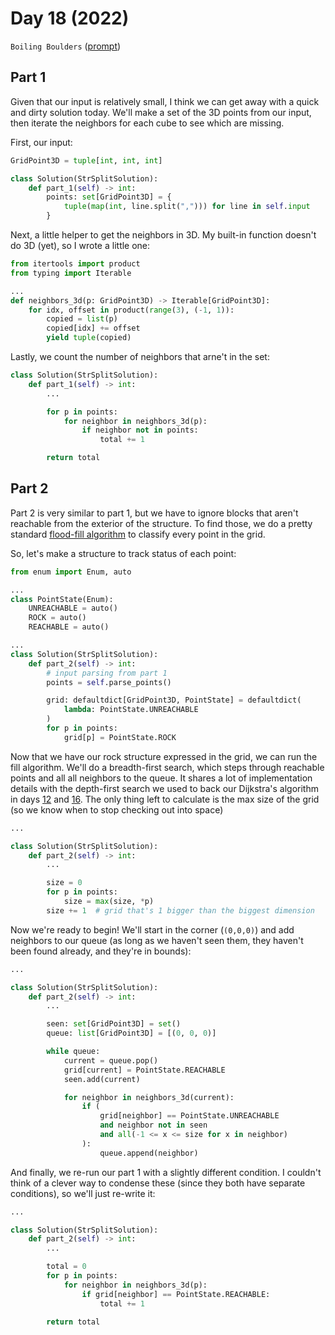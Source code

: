 # Day 18 (2022)

`Boiling Boulders` ([prompt](https://adventofcode.com/2022/day/18))

## Part 1

Given that our input is relatively small, I think we can get away with a quick and dirty solution today. We'll make a set of the 3D points from our input, then iterate the neighbors for each cube to see which are missing.

First, our input:

```py
GridPoint3D = tuple[int, int, int]

class Solution(StrSplitSolution):
    def part_1(self) -> int:
        points: set[GridPoint3D] = {
            tuple(map(int, line.split(","))) for line in self.input
        }
```

Next, a little helper to get the neighbors in 3D. My built-in function doesn't do 3D (yet), so I wrote a little one:

```py
from itertools import product
from typing import Iterable

...
def neighbors_3d(p: GridPoint3D) -> Iterable[GridPoint3D]:
    for idx, offset in product(range(3), (-1, 1)):
        copied = list(p)
        copied[idx] += offset
        yield tuple(copied)
```

Lastly, we count the number of neighbors that arne't in the set:

```py
class Solution(StrSplitSolution):
    def part_1(self) -> int:
        ...

        for p in points:
            for neighbor in neighbors_3d(p):
                if neighbor not in points:
                    total += 1

        return total
```

## Part 2

Part 2 is very similar to part 1, but we have to ignore blocks that aren't reachable from the exterior of the structure. To find those, we do a pretty standard [flood-fill algorithm](https://en.wikipedia.org/wiki/Flood_fill) to classify every point in the grid.

So, let's make a structure to track status of each point:

```py
from enum import Enum, auto

...
class PointState(Enum):
    UNREACHABLE = auto()
    ROCK = auto()
    REACHABLE = auto()

...
class Solution(StrSplitSolution):
    def part_2(self) -> int:
        # input parsing from part 1
        points = self.parse_points()

        grid: defaultdict[GridPoint3D, PointState] = defaultdict(
            lambda: PointState.UNREACHABLE
        )
        for p in points:
            grid[p] = PointState.ROCK
```

Now that we have our rock structure expressed in the grid, we can run the fill algorithm. We'll do a breadth-first search, which steps through reachable points and all all neighbors to the queue. It shares a lot of implementation details with the depth-first search we used to back our Dijkstra's algorithm in days [12](https://github.com/xavdid/advent-of-code/tree/main/solutions/2022/day_12) and [16](https://github.com/xavdid/advent-of-code/tree/main/solutions/2022/day_16). The only thing left to calculate is the max size of the grid (so we know when to stop checking out into space)

```py
...

class Solution(StrSplitSolution):
    def part_2(self) -> int:
        ...

        size = 0
        for p in points:
            size = max(size, *p)
        size += 1  # grid that's 1 bigger than the biggest dimension
```

Now we're ready to begin! We'll start in the corner (`(0,0,0)`) and add neighbors to our queue (as long as we haven't seen them, they haven't been found already, and they're in bounds):

```py
...

class Solution(StrSplitSolution):
    def part_2(self) -> int:
        ...

        seen: set[GridPoint3D] = set()
        queue: list[GridPoint3D] = [(0, 0, 0)]

        while queue:
            current = queue.pop()
            grid[current] = PointState.REACHABLE
            seen.add(current)

            for neighbor in neighbors_3d(current):
                if (
                    grid[neighbor] == PointState.UNREACHABLE
                    and neighbor not in seen
                    and all(-1 <= x <= size for x in neighbor)
                ):
                    queue.append(neighbor)
```

And finally, we re-run our part 1 with a slightly different condition. I couldn't think of a clever way to condense these (since they both have separate conditions), so we'll just re-write it:

```py
...

class Solution(StrSplitSolution):
    def part_2(self) -> int:
        ...

        total = 0
        for p in points:
            for neighbor in neighbors_3d(p):
                if grid[neighbor] == PointState.REACHABLE:
                    total += 1

        return total
```
